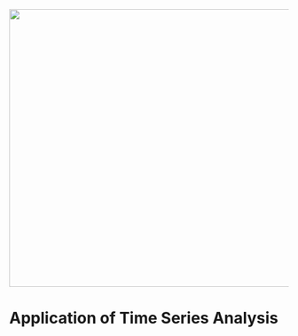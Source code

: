 
<div id="header" align="center">
  <img width="1000" height="500" src="https://user-images.githubusercontent.com/64395120/191584937-bcd0a630-0997-4594-9773-917bbd66baea.png"/>
</div>


# Application of Time Series Analysis
